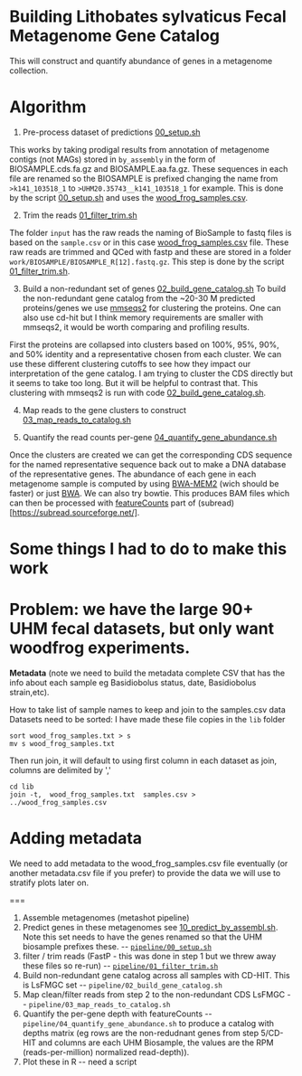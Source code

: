 Building Lithobates sylvaticus Fecal Metagenome Gene Catalog
===
This will construct and quantify abundance of genes in a metagenome collection.

Algorithm
===
1. Pre-process dataset of predictions [00_setup.sh](pipeline/00_setup.sh)
   
This works by taking prodigal results from annotation of metagenome contigs (not MAGs) stored in `by_assembly` in the form of BIOSAMPLE.cds.fa.gz and BIOSAMPLE.aa.fa.gz. These sequences in each file are renamed so the BIOSAMPLE is prefixed changing the name from `>k141_103518_1` to `>UHM20.35743__k141_103518_1` for example. This is done by the script [00_setup.sh](pipeline/00_setup.sh) and uses the [wood_frog_samples.csv](wood_frog_samples.csv).

2. Trim the reads [01_filter_trim.sh](pipeline/01_filter_trim.sh)

The folder `input` has the raw reads the naming of BioSample to fastq files is based on the `sample.csv` or in this case [wood_frog_samples.csv](wood_frog_samples.csv) file.  These raw reads are trimmed and QCed with fastp and these are stored in a folder `work/BIOSAMPLE/BIOSAMPLE_R[12].fastq.gz`. This step is done by the script [01_filter_trim.sh](pipeline/01_filter_trim.sh).

3. Build a non-redundant set of genes [02_build_gene_catalog.sh](pipeline/02_build_gene_catalog.sh)
To build the non-redundant gene catalog from the ~20-30 M predicted proteins/genes we use [mmseqs2](https://github.com/soedinglab/MMseqs2) for clustering the proteins. One can also use cd-hit but I think memory requirements are smaller with mmseqs2, it would be worth comparing and profiling results.

First the proteins are collapsed into clusters based on 100%, 95%, 90%, and 50% identity and a representative chosen from each cluster. We can use these different clustering cutoffs to see how they impact our interpretation of the gene catalog.
I am trying to cluster the CDS directly but it seems to take too long. But it will be helpful to contrast that. This clustering with mmseqs2 is run with code [02_build_gene_catalog.sh](pipeline/02_build_gene_catalog.sh).

4. Map reads to the gene clusters to construct [03_map_reads_to_catalog.sh](pipeline/03_map_reads_to_catalog.sh)

5. Quantify the read counts per-gene [04_quantify_gene_abundance.sh](pipeline/04_quantify_gene_abundance.sh)
   
Once the clusters are created we can get the corresponding CDS sequence for the named representative sequence back out to make a DNA database of the representative genes. The abundance of each gene in each metagenome sample is computed by using [BWA-MEM2](https://github.com/bwa-mem2/bwa-mem2) (wich should be faster) or just [BWA](https://github.com/lh3/bwa). We can also try bowtie. This produces BAM files which can then be processed with [featureCounts](https://subread.sourceforge.net/featureCounts.html) part of (subread)[https://subread.sourceforge.net/].


Some things I had to do to make this work
===
Problem: we have the large 90+ UHM fecal datasets, but only want woodfrog experiments.
===
**Metadata**
(note we need to build the metadata complete CSV that has the info about each sample eg Basidiobolus status, date, Basidiobolus strain,etc).

How to take list of sample names to keep and join to the samples.csv data
Datasets need to be sorted:
I have made these file copies in the `lib` folder
```
sort wood_frog_samples.txt > s
mv s wood_frog_samples.txt
```

Then run join, it will default to using first column in each dataset as join, columns are delimited by ','

```
cd lib
join -t,  wood_frog_samples.txt  samples.csv > ../wood_frog_samples.csv
```

Adding metadata
===
We need to add metadata to the wood_frog_samples.csv file eventually (or another metadata.csv file if you prefer) to provide the data we will use to stratify plots later on.


===
1. Assemble metagenomes (metashot pipeline)
2. Predict genes in these metagenomes see [10_predict_by_assembl.sh](https://github.com/herptilemicrobiomes/MAG_Fecal/blob/main/pipeline/10_predict_by_assembl.sh). Note this set needs to have the genes renamed so that the UHM biosample prefixes these. -- [`pipeline/00_setup.sh`](pipeline/00_setup.sh)
3. filter / trim reads (FastP - this was done in step 1 but we threw away these files so re-run) -- [`pipeline/01_filter_trim.sh`](pipeline/01_filter_trim.sh)
4. Build non-redundant gene catalog across all samples with CD-HIT. This is LsFMGC set -- `pipeline/02_build_gene_catalog.sh`
5. Map clean/filter reads from step 2 to the non-redundant CDS LsFMGC -- `pipeline/03_map_reads_to_catalog.sh`
6. Quantify the per-gene depth with featureCounts -- `pipeline/04_quantify_gene_abundance.sh` to produce a catalog with depths matrix (eg rows are the non-redudnant genes from step 5/CD-HIT and columns are each UHM Biosample, the values are the RPM (reads-per-million) normalized read-depth)).
7. Plot these in R -- need a script
